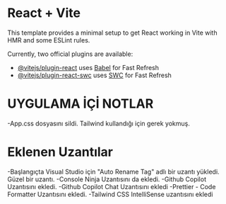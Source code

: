 # React + Vite

This template provides a minimal setup to get React working in Vite with HMR and some ESLint rules.

Currently, two official plugins are available:

- [@vitejs/plugin-react](https://github.com/vitejs/vite-plugin-react/blob/main/packages/plugin-react/README.md) uses [Babel](https://babeljs.io/) for Fast Refresh
- [@vitejs/plugin-react-swc](https://github.com/vitejs/vite-plugin-react-swc) uses [SWC](https://swc.rs/) for Fast Refresh


# UYGULAMA İÇİ NOTLAR
-App.css dosyasını sildi. Tailwind kullandığı için gerek yokmuş.

# Eklenen Uzantılar
-Başlangıçta Visual Studio için "Auto Rename Tag" adlı bir uzantı yükledi. Güzel bir uzantı.
-Console Ninja Uzantısını da ekledi.
-Github Copilot Uzantısını ekledi.
-Github Copilot Chat Uzantısını ekledi
-Prettier - Code Formatter Uzantısını ekledi. 
-Tailwind CSS IntelliSense uzantısını ekledi
